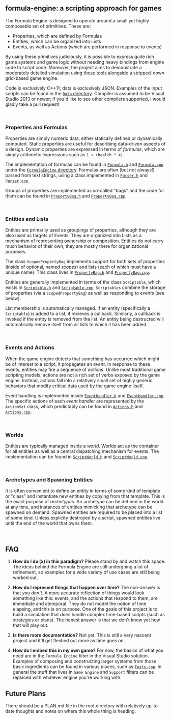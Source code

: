 ## formula-engine: a scripting approach for games

The Formula Engine is designed to operate around a small yet highly composable set of primitives. These are:

 * Properties, which are defined by Formulas
 * Entities, which can be organized into Lists
 * Events, as well as Actions (which are performed in response to events)

By using these primitives judiciously, it is possible to express quite rich game systems and game logic without needing heavy bindings from engine code to script code. Moreover, the project aims to demonstrate a moderately detailed simulation using these tools alongside a stripped-down grid-based game engine.

Code is exclusively C++11; data is exclusively JSON. Examples of the input scripts can be found in the [`Data` directory](./Data/). Compiler is assumed to be Visual Studio 2013 or newer; if you'd like to see other compilers supported, I would gladly take a pull request!

<br>

### Properties and Formulas
Properties are simply numeric data, either statically defined or dynamically computed. Static properties are useful for describing data-driven aspects of a design. Dynamic properties are expressed in terms of _formulas_, which are simply arithmetic expressions such as `1 + (health * 4)`.

The implementation of formulas can be found in [`Formula.h`](./FormulaEngine/Formula.h) and [`Formula.cpp`](./FormulaEngine/Formula.cpp) under the [`FormulaEngine` directory](./FormulaEngine/). Formulas are often (but not always!) parsed from text strings, using a class implemented in [`Parser.h`](./FormulaEngine/Parser.h) and [`Parser.cpp`](./FormulaEngine/Parser.cpp).

Groups of properties are implemented as so-called "bags" and the code for them can be found in [`PropertyBag.h`](./FormulaEngine/PropertyBag.h) and [`PropertyBag.cpp`](./FormulaEngine/PropertyBag.cpp).

<br>

### Entities and Lists
Entities are primarily used as groupings of properties, although they are also used as targets of Events. They are organized into Lists as a mechanism of representing ownership or composition. Entities do not carry much behavior of their own; they are mostly there for organizational purposes.

The class `ScopedPropertyBag` implements support for both sets of properties (inside of optional, named _scopes_) and lists (each of which must have a unique name). This class lives in [`PropertyBag.h`](./FormulaEngine/PropertyBag.h) and [`PropertyBag.cpp`](./FormulaEngine/PropertyBag.cpp).

Entities are generally implemented in terms of the class `Scriptable`, which exists in [`Scriptable.h`](./FormulaEngine/Scriptable.h) and [`Scriptable.cpp`](./FormulaEngine/Scriptable.cpp). `Scriptables` combine the storage of properties (via a `ScopedPropertyBag`) as well as responding to _events_ (see below).

List membership is automatically managed. If an entity (specifically a `Scriptable`) is added to a list, it recieves a callback. Similarly, a callback is invoked if the entity is removed from the list. An entity being destructed will automatically remove itself from all lists to which it has been added.

<br>

### Events and Actions
When the game engine detects that something has occurred which might be of interest to a script, it propagates an _event_. In response to these events, entities may fire a sequence of _actions_. Unlike most traditional game scripting models, actions are not a rich set of verbs exposed by the game engine. Instead, actions fall into a relatively small set of highly generic behaviors that modify critical data used by the game engine itself.

Event handling is implemented inside [`EventHandler.h`](./FormulaEngine/EventHandler.h) and [`EventHandler.cpp`](./FormulaEngine/EventHandler.cpp). The specific actions of each _event handler_ are represented by the `ActionSet` class, which predictably can be found in [`Actions.h`](./FormulaEngine/Actions.h) and [`Actions.cpp`](./FormulaEngine/Actions.cpp).

<br>

### Worlds
Entities are typically managed inside a _world_. Worlds act as the container for all entities as well as a central dispatching mechanism for events. The implementation can be found in [`ScriptWorld.h`](./FormulaEngine/ScriptWorld.h) and [`ScriptWorld.cpp`](./FormulaEngine/ScriptWorld.cpp).

<br>

### Archetypes and Spawning Entities
It is often convenient to define an entity in terms of some kind of template or "class" and instantiate new entities by copying from that template. This is the exact purpose of _archetypes_. An archetype can be defined in the world at any time, and instances of entities mimicking that archetype can be spawned on demand. Spawned entities are required to be placed into a list of some kind. Unless explicity destroyed by a script, spawned entities live until the end of the world that owns them.

<br>

## FAQ

 1. **How do I do (x) in this paradigm?**
Please stand by and watch this space. The ideas behind the Formula Engine are still undergoing a lot of refinement, so examples for a wide variety of use cases are still being worked out.

 2. **How do I represent things that happen over time?**
The non-answer is that _you don't_. A more accurate reflection of things would look something like this: events, and the actions that respond to them, are immediate and atemporal. They do not model the notion of time elapsing, and this is on purpose. One of the goals of this project is to build a simulation that _does_ handle complex time-based scripts (such as strategies or plans). The honest answer is that we don't know yet how that will play out.

 3. **Is there more documentation?**
Not yet. This is still a very nascent project and it'll get fleshed out more as time goes on.

 4. **How do I embed this in my own game?**
For now, the basics of what you need are in the `Formula Engine` filter in the Visual Studio solution. Examples of composing and constructing larger systems from those basic ingredients can be found in various places, such as [`Tests.cpp`](./FormulaEngine/Tests.cpp). In general the stuff that lives in `Game Engine` and `Support` filters can be replaced with whatever engine you're working with.

## Future Plans

There should be a PLAN.md file in the root directory with relatively up-to-date thoughts and notes on where this whole thing is heading.